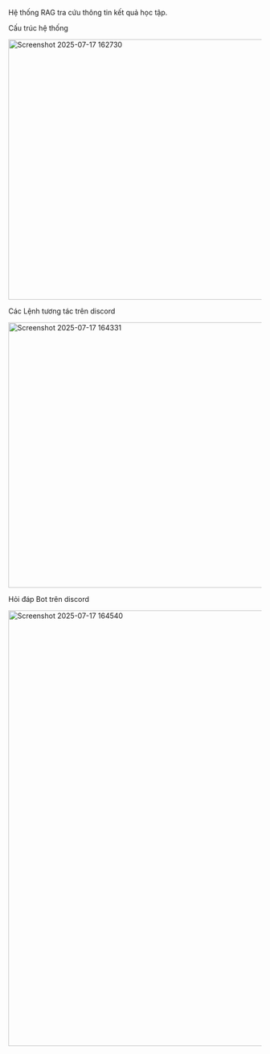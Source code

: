 Hệ thống RAG tra cứu thông tin kết quả học tập.

Cấu trúc hệ thống

<img width="882" height="517" alt="Screenshot 2025-07-17 162730" src="https://github.com/user-attachments/assets/72cd2992-4860-4873-9430-411f12beb824" />


Các Lệnh tương tác trên discord

<img width="984" height="527" alt="Screenshot 2025-07-17 164331" src="https://github.com/user-attachments/assets/819446de-4fef-4970-a510-a496797fbf3d" />

Hỏi đáp Bot trên discord

<img width="1398" height="865" alt="Screenshot 2025-07-17 164540" src="https://github.com/user-attachments/assets/cafc71f6-6bed-43ca-af3c-63f4da516480" />
